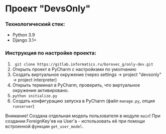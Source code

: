# Проект "DevsOnly"

### Технологический стек:
- Python 3.9
- Django 3.1+

### Инструкция по настройке проекта:
1. ` git clone https://gitlab.informatics.ru/borovec_g/only-dev.git`
2. Открыть проект в PyCharm с наcтройками по умолчанию
3. Создать виртуальное окружение (через settings -> project "devsonly" -> project interpreter)
4. Открыть терминал в PyCharm, проверить, что виртуальное окружение активировано.
5. `python initialize.py`
6. Создать конфигурацию запуска в PyCharm (файл `manage.py`, опция `runserver`)

Внимание! Создана отдельная модель пользователя в модуле `main`! 
При создании ForeignKey'ев на User'а - использовать её при помощи встроенной функции `get_user_model`.

